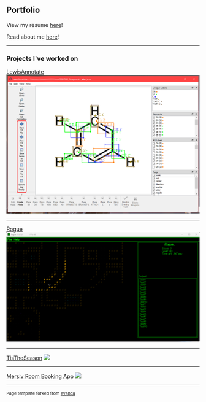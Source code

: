 ## Portfolio

View my resume [here](/pdf/Isaac-Macpherson-Jaynes-2023-Full.pdf)!

Read about me [here](/AboutMe)!

---

### Projects I've worked on

[LewisAnnotate](/LewisAnnotate)
<img src="images/lewis_annotate_1.png?raw=true"/>

---

[Rogue](/Rogue)
<img src="images/rogue_1.png?raw=true"/>

---

[TisTheSeason](/TisTheSeason)
<img src="images/tis_the_season_prize.jpg?raw=true"/>

---

[Mersiv Room Booking App](/MersivRoomBooker)
<img src="images/dummy_thumbnail.jpg?raw=true"/>

---
<p style="font-size:11px">Page template forked from <a href="https://github.com/evanca/quick-portfolio">evanca</a></p>
<!-- Remove above link if you don't want to attibute -->
